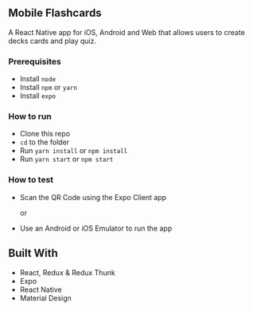 ## Mobile Flashcards

A React Native app for iOS, Android and Web that allows users to create decks cards and play quiz.

### Prerequisites

- Install `node`
- Install `npm` or `yarn`
- Install `expo`

### How to run

- Clone this repo
- `cd` to the folder
- Run `yarn install` or `npm install`
- Run `yarn start` or `npm start`

### How to test

- Scan the QR Code using the Expo Client app

    or

- Use an Android or iOS Emulator to run the app

## Built With

- React, Redux & Redux Thunk
- Expo
- React Native
- Material Design
